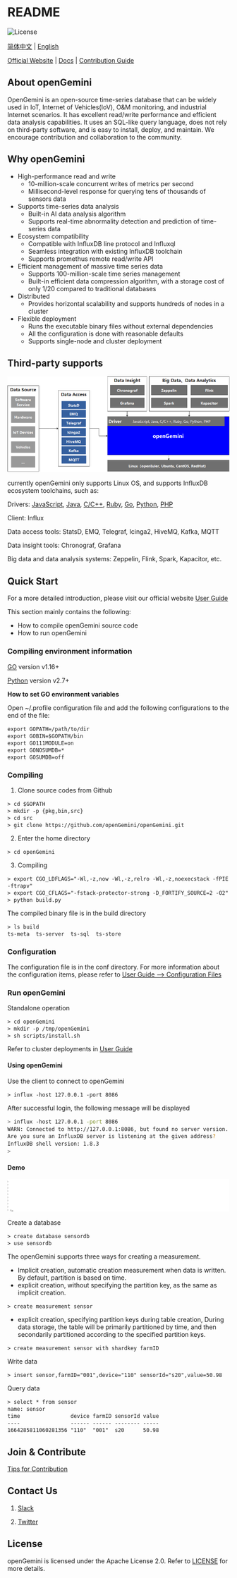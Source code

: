 # README

![License](https://img.shields.io/badge/license-Apache2.0-green)                                                                                                                                     

[简体中文](README_CN.md) | [English]()

[Official Website](http://www.openGemini.org) | [Docs](http://www.openGemini.org/docs) | [Contribution Guide](http://www.openGemini.org/contribution) 


## About openGemini

OpenGemini is an open-source time-series database that can be widely used in IoT, Internet of Vehicles(IoV), O&M monitoring, and industrial Internet scenarios. It has excellent read/write performance and efficient data analysis capabilities. It uses an SQL-like query language, does not rely on third-party software, and is easy to install, deploy, and maintain. We encourage contribution and collaboration to the community.

## Why openGemini

- High-performance read and write
  - 10-million-scale concurrent writes of metrics per second
  - Millisecond-level response for querying tens of thousands of sensors data
- Supports time-series data analysis
  - Built-in AI data analysis algorithm
  - Supports real-time abnormality detection and prediction of time-series data
- Ecosystem compatibility
  - Compatible with InfluxDB line protocol and Influxql
  - Seamless integration with existing InfluxDB toolchain
  - Supports promethus remote read/write API
- Efficient management  of massive time series data
  - Supports 100-million-scale time series management
  - Built-in efficient data compression algorithm, with a storage cost of only 1/20 compared to traditional databases
- Distributed
  - Provides horizontal scalability and supports hundreds of nodes in a cluster
- Flexible deployment
  - Runs the executable binary files without external dependencies
  - All the configuration is done with reasonable defaults
  - Supports single-node and cluster deployment

## Third-party supports

![image-20220927210909436](images/image-20220927210909436.png)

currently openGemini only supports Linux OS, and supports InfluxDB ecosystem toolchains, such as:

Drivers: [JavaScript](https://github.com/node-influx/node-influx), [Java](https://github.com/influxdata/influxdb-java), [C/C++](C/C++), [Ruby](https://github.com/influxdata/influxdb-ruby), [Go](https://github.com/influxdata/influxdb1-client), [Python](https://github.com/influxdata/influxdb-python), [PHP](https://github.com/influxdata/influxdb-php)

Client: Influx

Data access tools: StatsD, EMQ, Telegraf, Icinga2, HiveMQ, Kafka, MQTT

Data insight tools: Chronograf, Grafana

Big data and data analysis systems: Zeppelin, Flink, Spark, Kapacitor, etc.

## Quick Start

For a more detailed introduction, please visit our official website [User Guide](http://www.openGemini.org/docs)

This section mainly contains the following:

- How to compile openGemini source code
- How to run openGemini

### Compiling environment information

[GO](https://golang.org/dl/) version v1.16+

[Python](https://www.python.org/downloads/) version v2.7+

**How to set GO environment variables**

Open ~/.profile configuration file and add the following configurations to the end of the file:

```
export GOPATH=/path/to/dir
export GOBIN=$GOPATH/bin
export GO111MODULE=on
export GONOSUMDB=*
export GOSUMDB=off
```

### Compiling

1. Clone source codes from Github

```
> cd $GOPATH
> mkdir -p {pkg,bin,src}
> cd src
> git clone https://github.com/openGemini/openGemini.git
```

2. Enter the home directory

```
> cd openGemini
```

3. Compiling

```
> export CGO_LDFLAGS="-Wl,-z,now -Wl,-z,relro -Wl,-z,noexecstack -fPIE -ftrapv"
> export CGO_CFLAGS="-fstack-protector-strong -D_FORTIFY_SOURCE=2 -O2"
> python build.py
```

The compiled binary file is in the build directory

```
> ls build
ts-meta  ts-server  ts-sql  ts-store
```

### Configuration

The configuration file is in the conf directory. For more information about the configuration items, please refer to [User Guide --> Configuration Files](http://opengemini.org/docs)

### Run openGemini

Standalone operation

```
> cd openGemini
> mkdir -p /tmp/openGemini
> sh scripts/install.sh
```

Refer to cluster deployments in [User Guide](http://opengemini.org/docs)

#### Using openGemini

Use the client to connect to openGemini

```shell
> influx -host 127.0.0.1 -port 8086
```

After successful login, the following message will be displayed

```sh
> influx -host 127.0.0.1 -port 8086
WARN: Connected to http://127.0.0.1:8086, but found no server version.
Are you sure an InfluxDB server is listening at the given address?
InfluxDB shell version: 1.8.3
> 
```

#### Demo

![dongtu](images/demo.gif)

Create a database

```
> create database sensordb
> use sensordb
```

The openGemini supports three ways for creating a measurement.

- Implicit creation, automatic creation measurement when data is written. By default, partition is based on time.
- explicit creation, without specifying the partition key, as the same as implicit creation.

```
> create measurement sensor
```

- explicit creation, specifying partition keys during table creation, During data storage, the table will be primarily partitioned by time, and then secondarily partitioned according to the specified partition keys.

```shell
> create measurement sensor with shardkey farmID
```

Write data

```
> insert sensor,farmID="001",device="110" sensorId="s20",value=50.98
```

Query data

```
> select * from sensor
name: sensor
time                device farmID sensorId value
----                ------ ------ -------- -----
1664285811060281356 "110"  "001"  s20      50.98
```

## Join & Contribute

[Tips for Contribution](CONTRIBUTION.md)

## Contact Us

1. [Slack](https://join.slack.com/t/huawei-ipz9493/shared_invite/zt-1bvxs3s0i-h0BzP7ibpWfqmpJO2a4iKw)

2. [Twitter]()

## License

openGemini is licensed under the Apache License 2.0. Refer to [LICENSE](https://github.com/openGemini/openGemini/blob/main/LICENSE) for more details.

